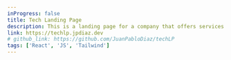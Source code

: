 ```yaml
---
inProgress: false
title: Tech Landing Page
description: This is a landing page for a company that offers services for the development of web applications, mobile applications, and software development.
link: https://techlp.jpdiaz.dev
# github_link: https://github.com/JuanPabloDiaz/techLP
tags: ['React', 'JS', 'Tailwind']
---
```

